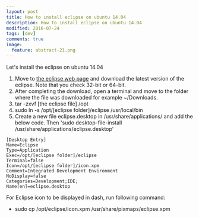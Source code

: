 ```yaml
---
layout: post
title: How to install eclipse on ubuntu 14.04
description: How to install eclipse on ubuntu 14.04
modified: 2016-07-24
tags: [dev]
comments: true
image:
  feature: abstract-21.png
---
```

Let's install the eclipse on ubuntu 14.04

1. Move to [the eclipse web page](www.eclipse.org/) and download the latest version of the eclipse. Note that you check 32-bit or 64-bit.
2. After completing the download, open a terminal and move to the folder where the file was downloaded for example ~/Downloads.
3. tar -zxvf [the eclipse file] /opt
4. sudo ln -s /opt/[eclipse folder]/eclipse /usr/local/bin
5. Create a new file eclipse.desktop in /usr/share/applications/ and add the below code. Then 'sudo desktop-file-install /usr/share/applications/eclipse.desktop'

```
[Desktop Entry]
Name=Eclipse
Type=Application
Exec=/opt/[eclipse folder]/eclipse
Terminal=false
Icon=/opt/[eclipse folder]/icon.xpm
Comment=Integrated Development Environment
NoDisplay=false
Categories=Development;IDE;
Name[en]=eclipse.desktop
```

For Eclipse icon to be displayed in dash, run following command:

- sudo cp /opt/eclipse/icon.xpm /usr/share/pixmaps/eclipse.xpm
